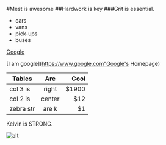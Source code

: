 #Mest is awesome
##Hardwork is key
###Grit is essential.

* cars
* vans
* pick-ups
* buses

[Google](https://www.google.com)

[I am google](https://www.google.com"Google's Homepage)

|Tables   |Are   | Cool  |
|---------|:----:|------:|
|col 3 is |right |$1900  |
|col 2 is |center|$12    |
|zebra str|are k |$1     |

Kelvin is STRONG.

![alt](http://google.com)	
